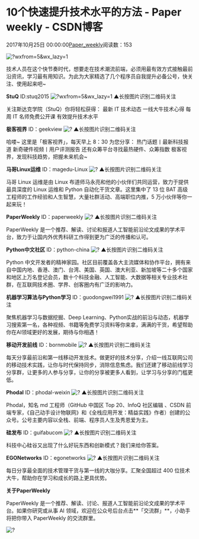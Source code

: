 
# 10个快速提升技术水平的方法 - Paper weekly - CSDN博客


2017年10月25日 00:00:00[Paper_weekly](https://me.csdn.net/c9Yv2cf9I06K2A9E)阅读数：153


![?wxfrom=5&wx_lazy=1](https://ss.csdn.net/p?http://mmbiz.qpic.cn/mmbiz_jpg/w9Cccd1M0afouVbUrCK7t59LGd211RLLGM3b4axiauc6O8BcNEXjCzAVAic56pQBKlibjxITMLEiakevuh7TepEia0w/?wxfrom=5&wx_lazy=1)

技术人员在这个快节奏时代，想要走在技术潮流前端，必须用最有效方式接触最前沿资讯，学习最有用知识。为此为大家精选了几个程序员自我提升必备公号，快关注、使用起来吧~

**StuQ**
ID:stuq2015
![?wxfrom=5&wx_lazy=1](https://ss.csdn.net/p?http://mmbiz.qpic.cn/mmbiz_jpg/w9Cccd1M0afouVbUrCK7t59LGd211RLLaNWhAhhbKDIPw44k60YxJ2V02K7YsxEyd1UYHr0I7JxtrTOmugQbgw/?wxfrom=5&wx_lazy=1)
▲长按图片识别二维码关注

关注斯达克学院（StuQ）你将轻松获得：
最新 IT 技术动态
一线大牛技术心得
每周 IT 名师免费公开课
有效提升技术水平

**极客视界**
ID：geekview
![?](https://ss.csdn.net/p?https://mmbiz.qpic.cn/mmbiz_jpg/cokWkYcF4DcicetTeuYV225sGvZXlf4Q29vcdEmN5ibyAvIXgnWibM7qZcQqkFZr6jODgoLTDRu3d9KcfLic1g0Gpg/?)
▲长按图片识别二维码关注

哈喽~
这里是「极客视界」，每天早上 8：30 为您分享：
热门话题丨最新科技报道
新奇硬件视频丨用户评测报告
还有众筹平台寻找最热硬件、众筹指数
极客视界，发现科技趋势，把握未来机会~

**马哥Linux运维**
ID：magedu-Linux
![?](https://ss.csdn.net/p?https://mmbiz.qpic.cn/mmbiz_jpg/cokWkYcF4DfgVzwmTfTMpmVNGTwhic7kZ29Yicj9p3JRXnIiapqOfVOiaagQ6ly9jOQgWLTkib98sV0GTkSIKCzU3LA/?)
▲长按图片识别二维码关注

马哥 Linux 运维是由 Linux 布道师马永亮和他的小伙伴们共同运营，致力于提供最具深度的 Linux 运维和 Python 自动化干货文章。这里集中了 13 位 BAT 高级工程师的工作经验和人生智慧，大量社群活动、高端职位内推，5 万小伙伴等你一起来玩！

**PaperWeekly**
ID：paperweekly
![?](https://ss.csdn.net/p?https://mmbiz.qpic.cn/mmbiz_jpg/w9Cccd1M0afouVbUrCK7t59LGd211RLLvYPlsz3j2vIwNf0AsqIet0yMMEeF70vvibAh9IEZNp6j0ics0gSPh7yA/?)
▲长按图片识别二维码关注

PaperWeekly 是一个推荐、解读、讨论和报道人工智能前沿论文成果的学术平台，致力于让国内外优秀科研工作得到更为广泛的传播和认可。

**Python中文社区**
ID：python-china
![?](https://ss.csdn.net/p?https://mmbiz.qpic.cn/mmbiz_jpg/w9Cccd1M0afouVbUrCK7t59LGd211RLLG8FAfFgC2yg44FcPxhibRlWGTajTCz71w2quGhCKqOia4ehWuYn2icFgA/?)
▲长按图片识别二维码关注

Python 中文开发者的精神家园。社区目前覆盖各大主流媒体和协作平台，拥有来自中国内地、香港、澳门、台湾、美国、英国、澳大利亚、新加坡等二十多个国家和地区上万名登记会员，数十个科技金融、人工智能、大数据等相关专业技术社群，在互联网技术圈、学界、创客圈内有广泛的影响力。

**机器学习算法与Python学习**
ID：guodongwei1991
![?](https://ss.csdn.net/p?https://mmbiz.qpic.cn/mmbiz_jpg/w9Cccd1M0afouVbUrCK7t59LGd211RLLK62u9ibLribMIpqxfQEgqIPzEksktiaibNuyGianQQVrXgQHkOic9tQ8LykA/?)
▲长按图片识别二维码关注

聚焦机器学习与数据挖掘、Deep Learning、Python实战的前沿与动态，机器学习搜索第一名，各种视频、书籍等免费学习资料等你来拿，满满的干货，希望帮助你在AI领域更好的发展，期待与你相遇！

**移动开发前线**
ID：bornmobile
![?](https://ss.csdn.net/p?https://mmbiz.qpic.cn/mmbiz_jpg/w9Cccd1M0afouVbUrCK7t59LGd211RLLwczmpCB6s8Fh6S1dKafyARGen4SpJPK2s78d5yf2AvJGFF5aGezjEA/?)
▲长按图片识别二维码关注

每天分享最前沿和第一线移动开发技术。做更好的技术分享，介绍一线互联网公司的移动技术实践，让你与时代保持同步，消除信息焦虑。我们还建了移动前线学习分享群，让更多的人参与分享，让你的分享被更多人看到，让学习与分享的门槛更低。

**Phodal**
ID：phodal-weixin
![?](https://ss.csdn.net/p?https://mmbiz.qpic.cn/mmbiz_jpg/w9Cccd1M0afouVbUrCK7t59LGd211RLLibMlPk1WTdZalniahz30QOK3FDcZ7hhvLpHXUibR0OImyTgkYCoSp6WAg/?)
▲长按图片识别二维码关注

Phodal，知名 md 工程师（GitHub 中国区 Top 20、InfoQ 社区编辑 、CSDN 前端专家，《自己动手设计物联网》和《全栈应用开发：精益实践》作者）创建的公众号。公号主要内容以全栈、前端、程序员人生及秀恩爱为主。

**硅发布**
ID：guifabucom
![?](https://ss.csdn.net/p?https://mmbiz.qpic.cn/mmbiz_jpg/w9Cccd1M0afouVbUrCK7t59LGd211RLL9LkpibNNib8Yz6Z6VTiajuFtxhMsqMy2MmnNHa5fSwyU6PH04aeKzwhbQ/?)
▲长按图片识别二维码关注

科技中心硅谷又出现了什么好玩东西和创新模式？我们来给你答案。

**EGONetworks**
ID：egonetworks
![?](https://ss.csdn.net/p?https://mmbiz.qpic.cn/mmbiz_jpg/w9Cccd1M0afouVbUrCK7t59LGd211RLLN7q5Z5ZJCVSjQMvcSIxGLD3ABn8R5aH4XQhWIaTLUe9ZibSMkfrr0oA/?)
▲长按图片识别二维码关注

每日分享最全面的技术管理干货与第一线的大咖分享。汇聚全国超过 400 位技术大牛，帮助你在学习和成长的路上更具优势。

**关于PaperWeekly**

PaperWeekly 是一个推荐、解读、讨论、报道人工智能前沿论文成果的学术平台。如果你研究或从事 AI 领域，欢迎在公众号后台点击**「交流群」**，小助手将把你带入 PaperWeekly 的交流群里。

![?](https://ss.csdn.net/p?https://mmbiz.qpic.cn/mmbiz_gif/VBcD02jFhgkXb8A1kiafKxib8NXiaPMU8mQvRWVBtFNic4G5b5GDD7YdwrsCAicOc8kp5tdEOU3x7ufnleSbKkiaj5Dg/?)


